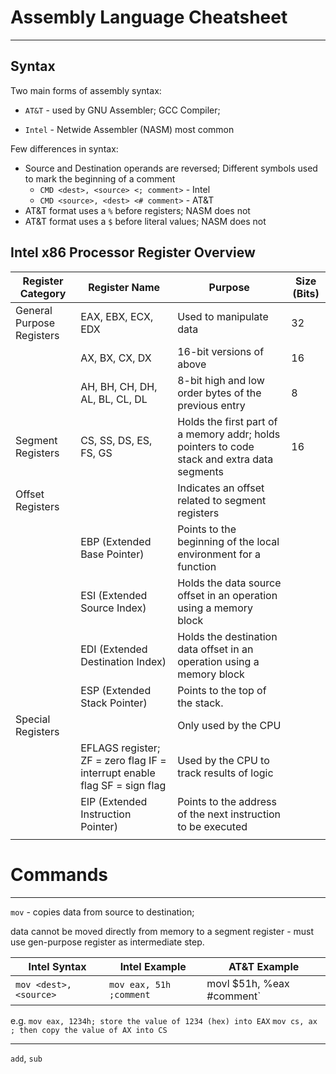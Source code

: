 # Assembly Language Cheatsheet
---

## Syntax

Two main forms of assembly syntax: 

* `AT&T` - used by GNU Assembler; GCC Compiler;

* `Intel` - Netwide Assembler (NASM) most common

Few differences in syntax:

* Source and Destination operands are reversed;  Different symbols used to mark the beginning of a comment
	* `CMD <dest>, <source> <; comment>` - Intel
	* `CMD <source>, <dest> <# comment>` - AT&T
* AT&T format uses a `%` before registers; NASM does not
* AT&T format uses a `$` before literal values; NASM does not

## Intel x86 Processor Register Overview

| Register Category         | Register Name                                                             | Purpose                                                                                     | Size (Bits) |
|---------------------------|---------------------------------------------------------------------------|---------------------------------------------------------------------------------------------|-------------|
| General Purpose Registers | EAX, EBX, ECX, EDX                                                        | Used to manipulate data                                                                     | 32          |
|                           | AX, BX, CX, DX                                                            | 16-bit versions of above                                                                    | 16          |
|                           | AH, BH, CH, DH, AL, BL, CL, DL                                            | 8-bit high and low order bytes of the previous entry                                        | 8           |
| Segment Registers         | CS, SS, DS, ES, FS, GS                                                    | Holds the first part of a memory addr; holds pointers to code stack and extra data segments | 16          |
| Offset Registers          |                                                                           | Indicates an offset related to segment registers                                            |             |
|                           | EBP (Extended Base Pointer)                                               | Points to the beginning of the local environment  for a function                            |             |
|                           | ESI (Extended Source Index)                                               | Holds the data source offset in an operation  using a memory block                          |             |
|                           | EDI (Extended Destination Index)                                          | Holds the destination data offset in an operation  using a memory block                     |             |
|                           | ESP (Extended Stack Pointer)                                              | Points to the top of the stack.                                                             |             |
| Special Registers         |                                                                           | Only used by the CPU                                                                        |             |
|                           | EFLAGS register; ZF = zero flag IF = interrupt enable flag SF = sign flag | Used by the CPU to track results of logic                                                   |             |
|                           | EIP (Extended Instruction Pointer)                                        | Points to the address of the next instruction to be executed                                |             |
|                           |                                                                           |                                                                                             |             |

# Commands
---

`mov` - copies data from source to destination;

data cannot be moved directly from memory to a segment register - must use gen-purpose register as intermediate step.

| Intel Syntax           | Intel Example           | AT&T Example              |
|------------------------|-------------------------|---------------------------|
| `mov <dest>, <source>` | `mov eax, 51h ;comment` | movl $51h, %eax #comment` |

e.g. 
`mov eax, 1234h; store the value of 1234 (hex) into EAX`
`mov cs, ax    ; then copy the value of AX into CS`

---

`add`, `sub`
